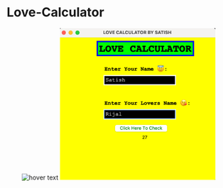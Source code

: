 # Love-Calculator
<p align="center">
  <img src="your_relative_path_here" width="350" title="hover text">
  <img src="image.png" width="350" alt="accessibility text">
</p>
